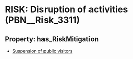 # RISK: __Disruption of activities__ (PBN__Risk_3311)

## Property: has_RiskMitigation

* [Suspension of public visitors](PBN__Mitigation_1977)

